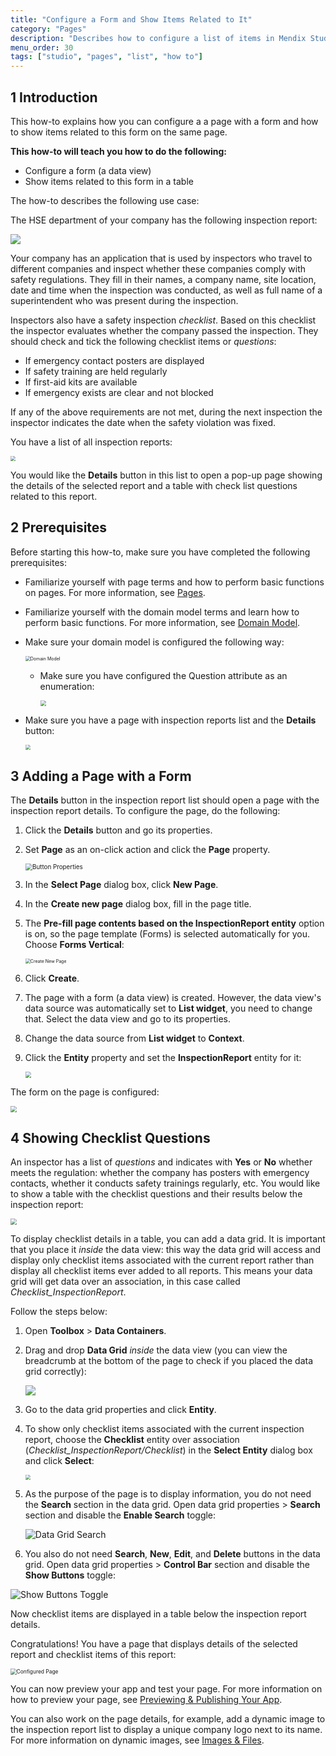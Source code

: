 ```yaml
---
title: "Configure a Form and Show Items Related to It"
category: "Pages"
description: "Describes how to configure a list of items in Mendix Studio."
menu_order: 30
tags: ["studio", "pages", "list", "how to"]
---
```


## 1 Introduction 

This how-to explains how you can configure a a page with a form and how to show items related to this form on the same page. 

**This how-to will teach you how to do the following:**

* Configure a form (a data view)
* Show items related to this form in a table 

The how-to describes the following use case: 

The HSE department of your company has the following inspection report:

![](attachments/pages-how-to-configure-form/report-example.png)

Your company has an application that is used by inspectors who travel to different companies and inspect whether these companies comply with safety regulations. They fill in their names, a company name, site location, date and time when the inspection was conducted, as well as full name of a superintendent who was present during the inspection. 

Inspectors also have a safety inspection *checklist*. Based on this checklist the inspector evaluates whether the company passed the inspection. They should check and tick the following checklist items or *questions*:

* If emergency contact posters are displayed
* If safety training are held regularly
* If first-aid kits are available 
* If emergency exists are clear and not blocked

If any of the above requirements are not met, during the next inspection the inspector indicates the date when the safety violation was fixed. 

You have a list of all inspection reports:

<img src="attachments/pages-how-to-configure-form/inspection-report-list.png" style="zoom:50%;" />

You would like the **Details** button in this list to open a pop-up page showing the details of the selected report and a table with check list questions related to this report.  

## 2 Prerequisites

Before starting this how-to, make sure you have completed the following prerequisites:

* Familiarize yourself with page terms and how to perform basic functions on pages. For more information, see [Pages](/studio/pages). 

* Familiarize yourself with the domain model terms and learn how to perform basic functions. For more information, see [Domain Model](/studio/domain-models).

* Make sure your domain model is configured the following way:

    <img src="attachments/pages-how-to-configure-form/domain-model.png" alt="Domain Model" style="zoom: 50%;" />

    * Make sure you have configured the Question attribute as an enumeration:

		<img src="attachments/pages-how-to-configure-form/enumeration.png" style="zoom:60%;" />

* Make sure you have a page with inspection reports list and the **Details** button:

  <img src="attachments/pages-how-to-configure-form/inspection-report-list.png" style="zoom:50%;" />

## 3 Adding a Page with a Form

The **Details** button in the inspection report list should open a page with the inspection report details. To configure the page, do the following:

1. Click the **Details** button and go its properties.

2. Set **Page** as an on-click action and click the **Page** property.

	<img src="attachments/pages-how-to-configure-form/button-properties.png" alt="Button Properties" style="zoom:70%;" />

3.  In the **Select Page** dialog box, click **New Page**.

1.  In the **Create new page** dialog box, fill in the page title. 

2.  The **Pre-fill page contents based on the InspectionReport entity** option is on, so the page template (Forms) is selected automatically for you. Choose **Forms Vertical**:

	<img src="attachments/pages-how-to-configure-form/create-new-page.png" alt="Create New Page" style="zoom:50%;" />

3. Click **Create**.
	
3. The page with a form (a data view) is created. However, the data view's data source was automatically set to **List widget**, you need to change that. Select the data view and go to its properties.

1. Change the data source from **List widget** to **Context**.

2. Click the **Entity** property and set the **InspectionReport** entity for it:

      <img src="attachments/pages-how-to-configure-form/data-view-source.png" style="zoom:60%;" /> 

The form on the page is configured:

 <img src="attachments/pages-how-to-configure-form/data-view-configured.png" style="zoom:60%;" />

## 4 Showing Checklist Questions

An inspector has a list of *questions* and indicates with **Yes** or **No** whether meets the regulation: whether the company has posters with emergency contacts, whether it conducts safety trainings regularly, etc. You would like to show a table with the checklist questions and their results below the inspection report: 

<img src="attachments/pages-how-to-configure-form/inspection-report-example.png" style="zoom:60%;" />

To display checklist details in a table, you can add a data grid. It is important that you place it *inside* the data view: this way the data grid will access and display only checklist items associated with the current report rather than display all checklist items ever added to all reports. This means your data grid will get data over an association, in this case called *Checklist_InspectionReport*.

Follow the steps below:

1. Open **Toolbox** > **Data Containers**.

2. Drag and drop **Data Grid** *inside* the data view (you can view the breadcrumb at the bottom of the page to check if you placed the data grid correctly):

    ![](attachments/pages-how-to-configure-form/breadcrumb.png)

3. Go to the data grid properties and click **Entity**.  

4. To show only checklist items associated with the current inspection report, choose the **Checklist** entity over association (*Checklist_InspectionReport/Checklist*) in the **Select Entity** dialog box and click **Select**:

    <img src="attachments/pages-how-to-configure-form/data-grid-over-association.png" style="zoom:50%;" />

5. As the purpose of the page is to display information, you do not need the **Search** section in the data grid. Open data grid properties > **Search** section and disable the **Enable Search** toggle:

    ![Data Grid Search](attachments/pages-how-to-configure-form/data-grid-search.png)

6. You also do not need **Search**, **New**, **Edit**, and **Delete** buttons in the data grid. Open data grid properties > **Control Bar** section and disable the **Show Buttons** toggle:

  ![Show Buttons Toggle](attachments/pages-how-to-configure-form/data-grid-show-buttons.png)

Now checklist items are displayed in a table below the inspection report details.

Congratulations! You have a page that displays details of the selected report and checklist items of this report:

<img src="attachments/pages-how-to-configure-form/configured-page.png" alt="Configured Page" style="zoom:60%;" />

You can now preview your app and test your page. For more information on how to preview your page, see [Previewing & Publishing Your App](/studio/publishing-app).

You can also work on the page details, for example, add a dynamic image to the inspection report list to display a unique company logo next to its name. For more information on dynamic images, see [Images & Files](/studio/page-editor-widgets-images-and-files).